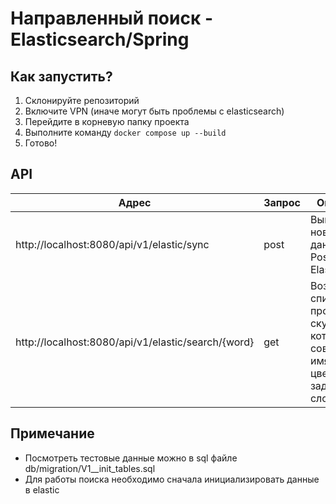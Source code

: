 # Направленный поиск - Elasticsearch/Spring
## Как запустить?
1. Склонируйте репозиторий
2. Включите VPN (иначе могут быть проблемы с elasticsearch)
3. Перейдите в корневую папку проекта
4. Выполните команду ```docker compose up --build```
5. Готово!

## API
| Адрес                                              | Запрос | Описание                                                                             |  
|----------------------------------------------------|--------|--------------------------------------------------------------------------------------|
| http://localhost:8080/api/v1/elastic/sync          | post   | Выгружает новые данные из Postgres в Elasticsearch                                   |
| http://localhost:8080/api/v1/elastic/search/{word} | get    | Возвращает список продуктов и ску у которых совпадает имя или цвет с заданным словом |

## Примечание
- Посмотреть тестовые данные можно в sql файле db/migration/V1__init_tables.sql
- Для работы поиска необходимо сначала инициализировать данные в elastic